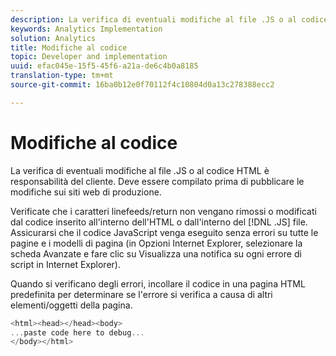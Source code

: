 ```yaml
---
description: La verifica di eventuali modifiche al file .JS o al codice HTML è responsabilità del cliente. Deve essere compilato prima di pubblicare le modifiche sui siti web di produzione.
keywords: Analytics Implementation
solution: Analytics
title: Modifiche al codice
topic: Developer and implementation
uuid: efac045e-15f5-45f6-a21a-de6c4b0a8185
translation-type: tm+mt
source-git-commit: 16ba0b12e0f70112f4c10804d0a13c278388ecc2

---
```



# Modifiche al codice

La verifica di eventuali modifiche al file .JS o al codice HTML è responsabilità del cliente. Deve essere compilato prima di pubblicare le modifiche sui siti web di produzione.

Verificate che i caratteri linefeeds/return non vengano rimossi o modificati dal codice inserito all'interno dell'HTML o dall'interno del [!DNL .JS] file. Assicurarsi che il codice JavaScript venga eseguito senza errori su tutte le pagine e i modelli di pagina (in Opzioni Internet Explorer, selezionare la scheda Avanzate e fare clic su Visualizza una notifica su ogni errore di script in Internet Explorer).

Quando si verificano degli errori, incollare il codice in una pagina HTML predefinita per determinare se l'errore si verifica a causa di altri elementi/oggetti della pagina.

```js
<html><head></head><body>
...paste code here to debug...
</body></html>
```

